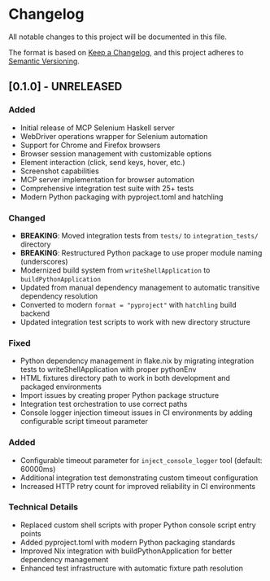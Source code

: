 # Changelog

All notable changes to this project will be documented in this file.

The format is based on [Keep a Changelog](https://keepachangelog.com/en/1.0.0/),
and this project adheres to [Semantic Versioning](https://semver.org/spec/v2.0.0.html).

## [0.1.0] - UNRELEASED

### Added
- Initial release of MCP Selenium Haskell server
- WebDriver operations wrapper for Selenium automation
- Support for Chrome and Firefox browsers
- Browser session management with customizable options
- Element interaction (click, send keys, hover, etc.)
- Screenshot capabilities
- MCP server implementation for browser automation
- Comprehensive integration test suite with 25+ tests
- Modern Python packaging with pyproject.toml and hatchling

### Changed
- **BREAKING**: Moved integration tests from `tests/` to `integration_tests/` directory
- **BREAKING**: Restructured Python package to use proper module naming (underscores)
- Modernized build system from `writeShellApplication` to `buildPythonApplication`
- Updated from manual dependency management to automatic transitive dependency resolution
- Converted to modern `format = "pyproject"` with `hatchling` build backend
- Updated integration test scripts to work with new directory structure

### Fixed
- Python dependency management in flake.nix by migrating integration tests to writeShellApplication with proper pythonEnv
- HTML fixtures directory path to work in both development and packaged environments
- Import issues by creating proper Python package structure
- Integration test orchestration to use correct paths
- Console logger injection timeout issues in CI environments by adding configurable script timeout parameter

### Added
- Configurable timeout parameter for `inject_console_logger` tool (default: 60000ms)
- Additional integration test demonstrating custom timeout configuration
- Increased HTTP retry count for improved reliability in CI environments

### Technical Details
- Replaced custom shell scripts with proper Python console script entry points
- Added pyproject.toml with modern Python packaging standards
- Improved Nix integration with buildPythonApplication for better dependency management
- Enhanced test infrastructure with automatic fixture path resolution
